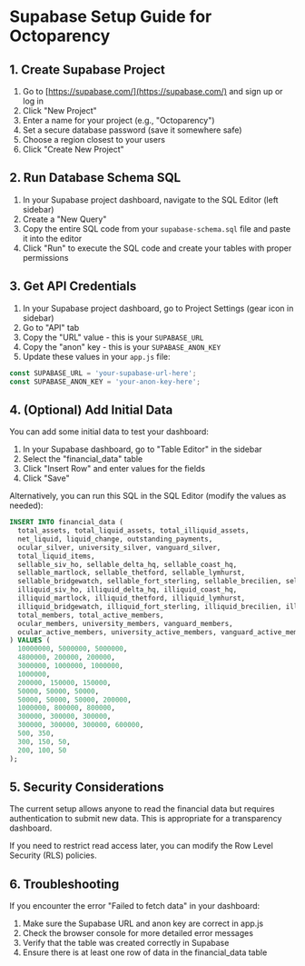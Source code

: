 # Supabase Setup Guide for Octoparency

## 1. Create Supabase Project

1. Go to [https://supabase.com/](https://supabase.com/) and sign up or log in
2. Click "New Project"
3. Enter a name for your project (e.g., "Octoparency")
4. Set a secure database password (save it somewhere safe)
5. Choose a region closest to your users
6. Click "Create New Project"

## 2. Run Database Schema SQL

1. In your Supabase project dashboard, navigate to the SQL Editor (left sidebar)
2. Create a "New Query"
3. Copy the entire SQL code from your `supabase-schema.sql` file and paste it into the editor
4. Click "Run" to execute the SQL code and create your tables with proper permissions

## 3. Get API Credentials

1. In your Supabase project dashboard, go to Project Settings (gear icon in sidebar)
2. Go to "API" tab
3. Copy the "URL" value - this is your `SUPABASE_URL`
4. Copy the "anon" key - this is your `SUPABASE_ANON_KEY`
5. Update these values in your `app.js` file:

```javascript
const SUPABASE_URL = 'your-supabase-url-here';
const SUPABASE_ANON_KEY = 'your-anon-key-here';
```

## 4. (Optional) Add Initial Data

You can add some initial data to test your dashboard:

1. In your Supabase dashboard, go to "Table Editor" in the sidebar
2. Select the "financial_data" table
3. Click "Insert Row" and enter values for the fields
4. Click "Save"

Alternatively, you can run this SQL in the SQL Editor (modify the values as needed):

```sql
INSERT INTO financial_data (
  total_assets, total_liquid_assets, total_illiquid_assets, 
  net_liquid, liquid_change, outstanding_payments,
  ocular_silver, university_silver, vanguard_silver,
  total_liquid_items, 
  sellable_siv_ho, sellable_delta_hq, sellable_coast_hq,
  sellable_martlock, sellable_thetford, sellable_lymhurst,
  sellable_bridgewatch, sellable_fort_sterling, sellable_brecilien, sellable_caerleon,
  illiquid_siv_ho, illiquid_delta_hq, illiquid_coast_hq,
  illiquid_martlock, illiquid_thetford, illiquid_lymhurst,
  illiquid_bridgewatch, illiquid_fort_sterling, illiquid_brecilien, illiquid_caerleon,
  total_members, total_active_members,
  ocular_members, university_members, vanguard_members,
  ocular_active_members, university_active_members, vanguard_active_members
) VALUES (
  10000000, 5000000, 5000000,
  4800000, 200000, 200000,
  3000000, 1000000, 1000000,
  1000000,
  200000, 150000, 150000,
  50000, 50000, 50000,
  50000, 50000, 50000, 200000,
  1000000, 800000, 800000,
  300000, 300000, 300000,
  300000, 300000, 300000, 600000,
  500, 350,
  300, 150, 50,
  200, 100, 50
);
```

## 5. Security Considerations

The current setup allows anyone to read the financial data but requires authentication to submit new data. This is appropriate for a transparency dashboard.

If you need to restrict read access later, you can modify the Row Level Security (RLS) policies.

## 6. Troubleshooting

If you encounter the error "Failed to fetch data" in your dashboard:

1. Make sure the Supabase URL and anon key are correct in app.js
2. Check the browser console for more detailed error messages
3. Verify that the table was created correctly in Supabase
4. Ensure there is at least one row of data in the financial_data table

